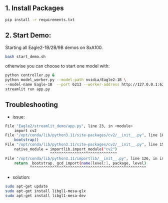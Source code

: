 

## 1. Install Packages

```bash
pip install -r requirements.txt
```

## 2. Start Demo:

Starting all Eagle2-1B/2B/9B demos on 8xA100.

```bash
bash start_demo.sh
```

otherwise you can choose to start one model with:

```bash
python controller.py &
python model_worker.py --model-path nvidia/Eagle2-1B \
--model-name Eagle-1B  --port 6213 --worker-address http://127.0.0.1:6213 &
streamlit run app.py 
```

## Troubleshooting

- issue:
```bash
File "Eagle2/streamlit_demo/app.py", line 23, in <module>
    import cv2
File "/opt/conda/lib/python3.11/site-packages/cv2/__init__.py", line 181, in <module>
    bootstrap()
File "/opt/conda/lib/python3.11/site-packages/cv2/__init__.py", line 153, in bootstrap
    native_module = importlib.import_module("cv2")
                    ^^^^^^^^^^^^^^^^^^^^^^^^^^^^^^
File "/opt/conda/lib/python3.11/importlib/__init__.py", line 126, in import_module
    return _bootstrap._gcd_import(name[level:], package, level)
           ^^^^^^^^^^^^^^^^^^^^^^^^^^^^^^^^^^^^^^^^^^^^^^^^^^^^
```
- solution:
```bash
sudo apt-get update
sudo apt-get install libgl1-mesa-glx
sudo apt-get install libgl1-mesa-dev
```